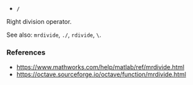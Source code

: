 - `/`

Right division operator.

See also: `mrdivide`, `./`, `rdivide`, `\`.

### References

- https://www.mathworks.com/help/matlab/ref/mrdivide.html
- https://octave.sourceforge.io/octave/function/mrdivide.html

